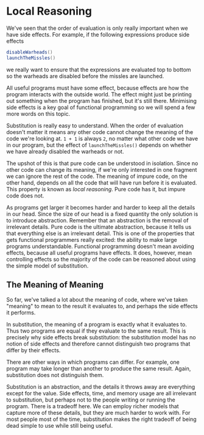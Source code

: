 # Local Reasoning

We've seen that the order of evaluation is only really important when we have side effects.
For example, if the following expressions produce side effects

```scala
disableWarheads()
launchTheMissles()
```

we really want to ensure that the expressions are evaluated top to bottom so the warheads are disabled before the missles are launched.

All useful programs must have some effect, because effects are how the program interacts with the outside world.
The effect might just be printing out something when the program has finished, but it's still there.
Minimising side effects is a key goal of functional programming so we will spend a few more words on this topic.

Substitution is really easy to understand.
When the order of evaluation doesn't matter it means any other code cannot change the meaning of the code we're looking at.
`1 + 1` is always `2`, no matter what other code we have in our program, but the effect of `launchTheMissles()` depends on whether we have already disabled the warheads or not.

The upshot of this is that pure code can be understood in isolation.
Since no other code can change its meaning, if we're only interested in one fragment we can ignore the rest of the code.
The meaning of impure code, on the other hand, depends on all the code that will have run before it is evaluated.
This property is known as *local reasoning*.
Pure code has it, but impure code does not.

As programs get larger it becomes harder and harder to keep all the details in our head.
Since the size of our head is a fixed quantity the only solution is to introduce abstraction.
Remember that an abstraction is the removal of irrelevant details.
Pure code is the ultimate abstraction, because it tells us that everything else is an irrelevant detail.
This is one of the properties that gets functional programmers really excited: the ability to make large programs understandable.
Functional programming doesn't mean avoiding effects, because all useful programs have effects.
It does, however, mean controlling effects so the majority of the code can be reasoned about using the simple model of substitution.


## The Meaning of Meaning

So far, we've talked a lot about the meaning of code, where we've taken "meaning" to mean to the result it evaluates to, and perhaps the side effects it performs.

In substitution, the meaning of a program is exactly what it evaluates to.
Thus two programs are equal if they evaluate to the same result.
This is precisely why side effects break substitution: the substitution model has no notion of side effects and therefore cannot distinguish two programs that differ by their effects.

There are other ways in which programs can differ.
For example, one program may take longer than another to produce the same result.
Again, substitution does not distinguish them.

Substitution is an abstraction, and the details it throws away are everything except for the value.
Side effects, time, and memory usage are all irrelevant to substitution, but perhaps not to the people writing or running the program.
There is a tradeoff here.
We can employ richer models that capture more of these details, but they are much harder to work with.
For most people most of the time, substitution makes the right tradeoff of being dead simple to use while still being useful.
